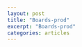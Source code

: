 ```yaml
---
layout: post
title: "Boards-prod"
excerpt: "Boards-prod"
categories: articles
---
```

<div class="apester-board" channel-id="5f6ccdd1ecd8e2c7c89b88bb"></div>
<script async src="https://static.apester.com/js/sdk/latest/apester-sdk.js"></script>
